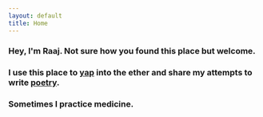 ```yaml
---
layout: default
title: Home
---
```


### Hey, I'm Raaj. Not sure how you found this place but welcome.
### I use this place to [yap](/musings) into the ether and share my attempts to write [poetry](/poems).
### Sometimes I practice medicine.
